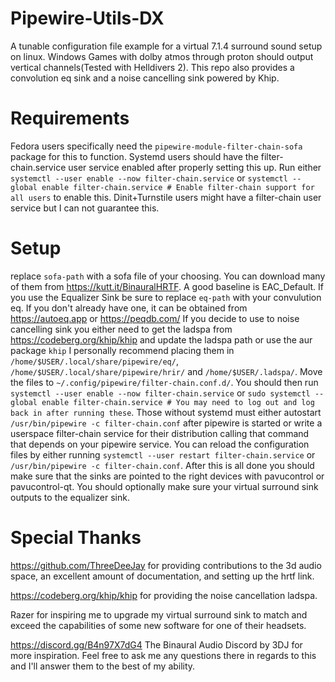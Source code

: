 # Pipewire-Utils-DX
A tunable configuration file example for a virtual 7.1.4 surround sound setup on linux.
Windows Games with dolby atmos through proton should output vertical channels(Tested with Helldivers 2).
This repo also provides a convolution eq sink and a noise cancelling sink powered by Khip.

# Requirements
Fedora users specifically need the `pipewire-module-filter-chain-sofa` package for this to function.
Systemd users should have the filter-chain.service user service enabled after properly setting this up.
Run either `systemctl --user enable --now filter-chain.service` or `systemctl --global enable filter-chain.service # Enable filter-chain support for all users` to enable this.
Dinit+Turnstile users might have a filter-chain user service but I can not guarantee this.

# Setup
replace `sofa-path` with a sofa file of your choosing. You can download many of them from https://kutt.it/BinauralHRTF. A good baseline is EAC_Default.
If you use the Equalizer Sink be sure to replace `eq-path` with your convulution eq. If you don't already have one, it can be obtained from https://autoeq.app or https://peqdb.com/
If you decide to use to noise cancelling sink you either need to get the ladspa from https://codeberg.org/khip/khip and update the ladspa path or use the aur package `khip`
I personally recommend placing them in `/home/$USER/.local/share/pipewire/eq/`, `/home/$USER/.local/share/pipewire/hrir/` and `/home/$USER/.ladspa/`.
Move the files to `~/.config/pipewire/filter-chain.conf.d/`.
You should then run `systemctl --user enable --now filter-chain.service` or `sudo systemctl --global enable filter-chain.service # You may need to log out and log back in after running these`.
Those without systemd must either autostart `/usr/bin/pipewire -c filter-chain.conf` after pipewire is started or write a userspace filter-chain service for their distribution calling that command that depends on your pipewire service.
You can reload the configuration files by either running `systemctl --user restart filter-chain.service` or `/usr/bin/pipewire -c filter-chain.conf`.
After this is all done you should make sure that the sinks are pointed to the right devices with pavucontrol or pavucontrol-qt. You should optionally make sure your virtual surround sink outputs to the equalizer sink.

# Special Thanks
https://github.com/ThreeDeeJay for providing contributions to the 3d audio space, an excellent amount of documentation, and setting up the hrtf link.

https://codeberg.org/khip/khip for providing the noise cancellation ladspa.

Razer for inspiring me to upgrade my virtual surround sink to match and exceed the capabilities of some new software for one of their headsets.

https://discord.gg/B4n97X7dG4 The Binaural Audio Discord by 3DJ for more inspiration. Feel free to ask me any questions there in regards to this and I'll answer them to the best of my ability.
